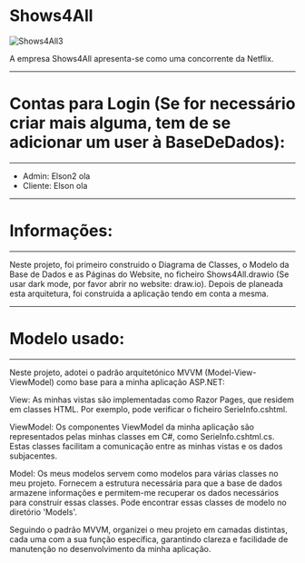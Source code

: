 # Shows4All

![Shows4All3](https://github.com/user-attachments/assets/a3a81033-c4bb-47a2-9174-1e6ac1eb1933)

A empresa Shows4All apresenta-se como uma concorrente da Netflix.

-----------
# Contas para Login (Se for necessário criar mais alguma, tem de se adicionar um user à BaseDeDados):
-----------

- Admin: Elson2 ola
- Cliente: Elson ola

-----------
# Informações:
-----------
Neste projeto, foi primeiro construido o Diagrama de Classes, o Modelo da Base de Dados e as Páginas do Website, no ficheiro Shows4All.drawio (Se usar dark mode, por favor abrir no website: draw.io).
Depois de planeada esta arquitetura, foi construida a aplicação tendo em conta a mesma.

-----------
# Modelo usado:
-----------

Neste projeto, adotei o padrão arquitetónico MVVM (Model-View-ViewModel) como base para a minha aplicação ASP.NET:

View: As minhas vistas são implementadas como Razor Pages, que residem em classes HTML. Por exemplo, pode verificar o ficheiro SerieInfo.cshtml.

ViewModel: Os componentes ViewModel da minha aplicação são representados pelas minhas classes em C#, como SerieInfo.cshtml.cs. Estas classes facilitam a comunicação entre as minhas vistas e os dados subjacentes.

Model: Os meus modelos servem como modelos para várias classes no meu projeto. Fornecem a estrutura necessária para que a base de dados armazene informações e permitem-me recuperar os dados necessários para construir essas classes. 
Pode encontrar essas classes de modelo no diretório 'Models'.

Seguindo o padrão MVVM, organizei o meu projeto em camadas distintas, cada uma com a sua função específica, garantindo clareza e facilidade de manutenção no desenvolvimento da minha aplicação.


